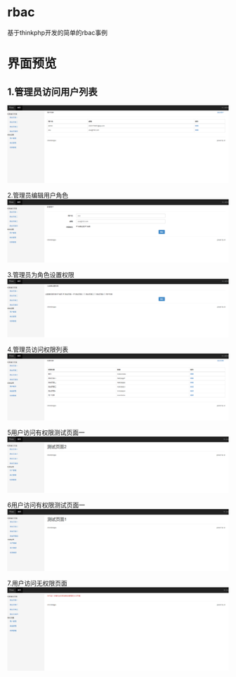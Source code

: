 # rbac
基于thinkphp开发的简单的rbac事例
# 界面预览

1.管理员访问用户列表
--
![image](截图/管理员访问用户列表.png)

2.管理员编辑用户角色
![image](截图/管理员编辑用户角色.png)

3.管理员为角色设置权限
![image](截图/管理员为角色设置权限.png)

4.管理员访问权限列表
![image](截图/管理员访问权限列表.png)

5用户访问有权限测试页面一
![image](截图/用户访问有权限测试页面一.png)

6用户访问有权限测试页面一
![image](截图/用户访问有权限测试页面二.png)

7.用户访问无权限页面
![image](截图/用户访问无权限页面.png)




